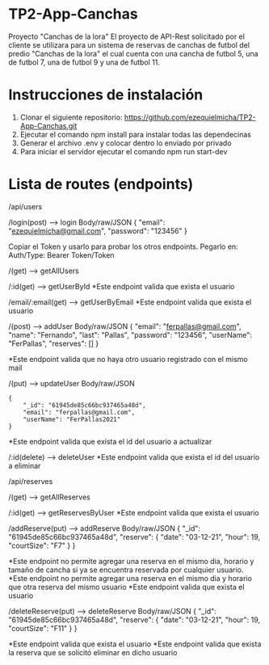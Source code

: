 # TP2-App-Canchas
Proyecto "Canchas de la lora"
El proyecto de API-Rest solicitado por el cliente se utilizara para un sistema de reservas de canchas de futbol del predio "Canchas de la lora" el cual cuenta con una cancha de futbol 5, una de futbol 7, una de futbol 9 y una de futbol 11.

# Instrucciones de instalación 
1. Clonar el siguiente repositorio: https://github.com/ezequielmicha/TP2-App-Canchas.git
2. Ejecutar el comando npm install para instalar todas las dependecinas
3. Generar el archivo .env y colocar dentro lo enviado por privado 
4. Para iniciar el servidor ejecutar el comando npm run start-dev

# Lista de routes (endpoints)

/api/users

/login(post) —> login
Body/raw/JSON
{
        "email": "ezequielmicha@gmail.com",
        "password": "123456"
}

Copiar el Token y usarlo para probar los otros endpoints. Pegarlo en: Auth/Type: Bearer Token/Token

/(get) —> getAllUsers

/:id(get) —> getUserById
*Este endpoint valida que exista el usuario

/email/:email(get) —> getUserByEmail
*Este endpoint valida que exista el usuario

/(post) —> addUser
Body/raw/JSON
{
        "email": "ferpallas@gmail.com",
        "name": "Fernando",
        "last": "Pallas",
        "password": "123456",
        "userName": "FerPallas",
        "reserves": []
}

*Este endpoint valida que no haya otro usuario registrado con el mismo mail

/(put) —> updateUser
Body/raw/JSON

    {
        "_id": "61945de85c66bc937465a48d",
        "email": "ferpallas@gmail.com",
        "userName": "FerPallas2021"
    }

*Este endpoint valida que exista el id del usuario a actualizar

/:id(delete) —> deleteUser
*Este endpoint valida que exista el id del usuario a eliminar



/api/reserves

/(get) —> getAllReserves

/:id(get) —> getReservesByUser
*Este endpoint valida que exista el usuario

/addReserve(put) —> addReserve
Body/raw/JSON
{
        "_id": "61945de85c66bc937465a48d",
        "reserve": 
         {
        "date": "03-12-21",
        "hour": 19,
        "courtSize": "F7"
    	   }
}

*Este endpoint no permite agregar una reserva en el mismo dia, horario y tamaño de cancha si ya se encuentra reservada por cualquier usuario.
*Este endpoint no permite agregar una reserva en el mismo dia y horario que otra reserva del  mismo usuario
*Este endpoint valida que exista el usuario


/deleteReserve(put) —> deleteReserve
Body/raw/JSON
{
        "_id": "61945de85c66bc937465a48d",
        "reserve": 
         {
        "date": "03-12-21",
        "hour": 19,
        "courtSize": "F11"
        }
}

*Este endpoint valida que exista el usuario
*Este endpoint valida que exista la reserva que se solicitó eliminar en dicho usuario
